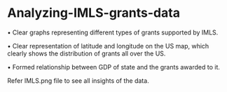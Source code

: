 # Analyzing-IMLS-grants-data


• Clear graphs representing different types of grants supported by IMLS.

• Clear representation of latitude and longitude on the US map, which clearly shows the distribution of grants all over the US.

• Formed relationship between GDP of state and the grants awarded to it.


Refer IMLS.png file to see all insights of the data.
